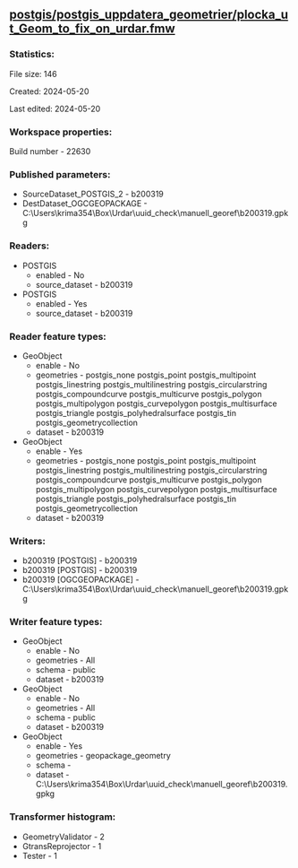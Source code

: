 ﻿## [postgis/postgis_uppdatera_geometrier/plocka_ut_Geom_to_fix_on_urdar.fmw](https://github.com/kicki58/kix_working_dir/blob/master/postgis/postgis_uppdatera_geometrier/plocka_ut_Geom_to_fix_on_urdar.fmw)

### Statistics:
File size: 146

Created: 2024-05-20

Last edited: 2024-05-20


### Workspace properties:
Build number    - 22630

### Published parameters:
*  SourceDataset_POSTGIS_2    -   b200319
*  DestDataset_OGCGEOPACKAGE    -   C:\Users\krima354\Box\Urdar\uuid_check\manuell_georef\b200319.gpkg

### Readers:
*  POSTGIS
    * enabled    -  No
    * source_dataset    -   b200319
*  POSTGIS
    * enabled    -  Yes
    * source_dataset    -   b200319

### Reader feature types:
*  GeoObject
    * enable - No
    * geometries - postgis_none postgis_point postgis_multipoint postgis_linestring postgis_multilinestring postgis_circularstring postgis_compoundcurve postgis_multicurve postgis_polygon postgis_multipolygon postgis_curvepolygon postgis_multisurface postgis_triangle postgis_polyhedralsurface postgis_tin postgis_geometrycollection
    * dataset - b200319
*  GeoObject
    * enable - Yes
    * geometries - postgis_none postgis_point postgis_multipoint postgis_linestring postgis_multilinestring postgis_circularstring postgis_compoundcurve postgis_multicurve postgis_polygon postgis_multipolygon postgis_curvepolygon postgis_multisurface postgis_triangle postgis_polyhedralsurface postgis_tin postgis_geometrycollection
    * dataset - b200319


### Writers:
*  b200319 [POSTGIS]    -   b200319
*  b200319 [POSTGIS]    -   b200319
*  b200319 [OGCGEOPACKAGE]    -   C:\Users\krima354\Box\Urdar\uuid_check\manuell_georef\b200319.gpkg

### Writer feature types:
*  GeoObject
    * enable - No
    * geometries - All
    * schema - public
    * dataset - b200319
*  GeoObject
    * enable - No
    * geometries - All
    * schema - public
    * dataset - b200319
*  GeoObject
    * enable - Yes
    * geometries - geopackage_geometry
    * schema - 
    * dataset - C:\Users\krima354\Box\Urdar\uuid_check\manuell_georef\b200319.gpkg

### Transformer histogram:
*  GeometryValidator    -   2
*  GtransReprojector    -   1
*  Tester    -   1

